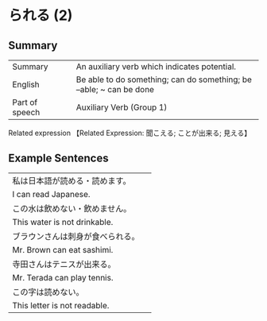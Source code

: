 # られる (2)

## Summary

<table><tr>   <td>Summary<td>   <td>An auxiliary verb which indicates potential.</td><tr><tr>   <td>English<td>   <td>Be able to do something; can do something; be –able; ~ can be done</td><tr><tr>   <td>Part of speech<td>   <td>Auxiliary Verb (Group 1)</td><tr></table><tr>   <td>Related expression<td>   <td>【Related Expression: 聞こえる; ことが出来る; 見える】</td><tr></table></table>

## Example Sentences

<table><tr><td>私は日本語が読める・読めます。<td><tr><tr><td>I can read Japanese.<td><tr><tr><td>この水は飲めない・飲めません。<td><tr><tr><td>This water is not drinkable.<td><tr><tr><td>ブラウンさんは刺身が食べられる。<td><tr><tr><td>Mr. Brown can eat sashimi.<td><tr><tr><td>寺田さんはテニスが出来る。<td><tr><tr><td>Mr. Terada can play tennis.<td><tr><tr><td>この字は読めない。<td><tr><tr><td>This letter is not readable.<td><tr></table>

